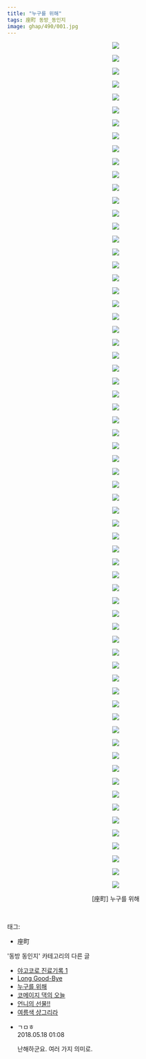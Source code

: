```yaml
---
title: "누구를 위해"
tags: 座町 동방_동인지
image: ghap/490/001.jpg
---
```

<div class="article">
<p style="text-align: center; clear: none; float: none;"><img src="{{ site.nasurl }}/ghap/490/001.jpg"/></p>
<p style="text-align: center; clear: none; float: none;"><img src="{{ site.nasurl }}/ghap/490/002.jpg"/></p>
<p style="text-align: center; clear: none; float: none;"><img src="{{ site.nasurl }}/ghap/490/003.jpg"/></p>
<p style="text-align: center; clear: none; float: none;"><img src="{{ site.nasurl }}/ghap/490/004.jpg"/></p>
<p style="text-align: center; clear: none; float: none;"><img src="{{ site.nasurl }}/ghap/490/005.jpg"/></p>
<p style="text-align: center; clear: none; float: none;"><img src="{{ site.nasurl }}/ghap/490/006.jpg"/></p>
<p style="text-align: center; clear: none; float: none;"><img src="{{ site.nasurl }}/ghap/490/007.jpg"/></p>
<p style="text-align: center; clear: none; float: none;"><img src="{{ site.nasurl }}/ghap/490/008.jpg"/></p>
<p style="text-align: center; clear: none; float: none;"><img src="{{ site.nasurl }}/ghap/490/009.jpg"/></p>
<p style="text-align: center; clear: none; float: none;"><img src="{{ site.nasurl }}/ghap/490/010.jpg"/></p>
<p style="text-align: center; clear: none; float: none;"><img src="{{ site.nasurl }}/ghap/490/011.jpg"/></p>
<p style="text-align: center; clear: none; float: none;"><img src="{{ site.nasurl }}/ghap/490/012.jpg"/></p>
<p style="text-align: center; clear: none; float: none;"><img src="{{ site.nasurl }}/ghap/490/013.jpg"/></p>
<p style="text-align: center; clear: none; float: none;"><img src="{{ site.nasurl }}/ghap/490/014.jpg"/></p>
<p style="text-align: center; clear: none; float: none;"><img src="{{ site.nasurl }}/ghap/490/015.jpg"/></p>
<p style="text-align: center; clear: none; float: none;"><img src="{{ site.nasurl }}/ghap/490/016.jpg"/></p>
<p style="text-align: center; clear: none; float: none;"><img src="{{ site.nasurl }}/ghap/490/017.jpg"/></p>
<p style="text-align: center; clear: none; float: none;"><img src="{{ site.nasurl }}/ghap/490/018.jpg"/></p>
<p style="text-align: center; clear: none; float: none;"><img src="{{ site.nasurl }}/ghap/490/019.jpg"/></p>
<p style="text-align: center; clear: none; float: none;"><img src="{{ site.nasurl }}/ghap/490/020.jpg"/></p>
<p style="text-align: center; clear: none; float: none;"><img src="{{ site.nasurl }}/ghap/490/021.jpg"/></p>
<p style="text-align: center; clear: none; float: none;"><img src="{{ site.nasurl }}/ghap/490/022.jpg"/></p>
<p style="text-align: center; clear: none; float: none;"><img src="{{ site.nasurl }}/ghap/490/023.jpg"/></p>
<p style="text-align: center; clear: none; float: none;"><img src="{{ site.nasurl }}/ghap/490/024.jpg"/></p>
<p style="text-align: center; clear: none; float: none;"><img src="{{ site.nasurl }}/ghap/490/025.jpg"/></p>
<p style="text-align: center; clear: none; float: none;"><img src="{{ site.nasurl }}/ghap/490/026.jpg"/></p>
<p style="text-align: center; clear: none; float: none;"><img src="{{ site.nasurl }}/ghap/490/027.jpg"/></p>
<p style="text-align: center; clear: none; float: none;"><img src="{{ site.nasurl }}/ghap/490/028.jpg"/></p>
<p style="text-align: center; clear: none; float: none;"><img src="{{ site.nasurl }}/ghap/490/029.jpg"/></p>
<p style="text-align: center; clear: none; float: none;"><img src="{{ site.nasurl }}/ghap/490/030.jpg"/></p>
<p style="text-align: center; clear: none; float: none;"><img src="{{ site.nasurl }}/ghap/490/031.jpg"/></p>
<p style="text-align: center; clear: none; float: none;"><img src="{{ site.nasurl }}/ghap/490/032.jpg"/></p>
<p style="text-align: center; clear: none; float: none;"><img src="{{ site.nasurl }}/ghap/490/033.jpg"/></p>
<p style="text-align: center; clear: none; float: none;"><img src="{{ site.nasurl }}/ghap/490/034.jpg"/></p>
<p style="text-align: center; clear: none; float: none;"><img src="{{ site.nasurl }}/ghap/490/035.jpg"/></p>
<p style="text-align: center; clear: none; float: none;"><img src="{{ site.nasurl }}/ghap/490/036.jpg"/></p>
<p style="text-align: center; clear: none; float: none;"><img src="{{ site.nasurl }}/ghap/490/037.jpg"/></p>
<p style="text-align: center; clear: none; float: none;"><img src="{{ site.nasurl }}/ghap/490/038.jpg"/></p>
<p style="text-align: center; clear: none; float: none;"><img src="{{ site.nasurl }}/ghap/490/039.jpg"/></p>
<p style="text-align: center; clear: none; float: none;"><img src="{{ site.nasurl }}/ghap/490/040.jpg"/></p>
<p style="text-align: center; clear: none; float: none;"><img src="{{ site.nasurl }}/ghap/490/041.jpg"/></p>
<p style="text-align: center; clear: none; float: none;"><img src="{{ site.nasurl }}/ghap/490/042.jpg"/></p>
<p style="text-align: center; clear: none; float: none;"><img src="{{ site.nasurl }}/ghap/490/043.jpg"/></p>
<p style="text-align: center; clear: none; float: none;"><img src="{{ site.nasurl }}/ghap/490/044.jpg"/></p>
<p style="text-align: center; clear: none; float: none;"><img src="{{ site.nasurl }}/ghap/490/045.jpg"/></p>
<p style="text-align: center; clear: none; float: none;"><img src="{{ site.nasurl }}/ghap/490/046.jpg"/></p>
<p style="text-align: center; clear: none; float: none;"><img src="{{ site.nasurl }}/ghap/490/047.jpg"/></p>
<p style="text-align: center; clear: none; float: none;"><img src="{{ site.nasurl }}/ghap/490/048.jpg"/></p>
<p style="text-align: center; clear: none; float: none;"><img src="{{ site.nasurl }}/ghap/490/049.jpg"/></p>
<p style="text-align: center; clear: none; float: none;"><img src="{{ site.nasurl }}/ghap/490/050.jpg"/></p>
<p style="text-align: center; clear: none; float: none;"><img src="{{ site.nasurl }}/ghap/490/051.jpg"/></p>
<p style="text-align: center; clear: none; float: none;"><img src="{{ site.nasurl }}/ghap/490/052.jpg"/></p>
<p style="text-align: center; clear: none; float: none;"><img src="{{ site.nasurl }}/ghap/490/053.jpg"/></p>
<p style="text-align: center; clear: none; float: none;"><img src="{{ site.nasurl }}/ghap/490/054.jpg"/></p>
<p style="text-align: center; clear: none; float: none;"><img src="{{ site.nasurl }}/ghap/490/055.jpg"/></p>
<p style="text-align: center; clear: none; float: none;"><img src="{{ site.nasurl }}/ghap/490/056.jpg"/></p>
<p style="text-align: center; clear: none; float: none;"><img src="{{ site.nasurl }}/ghap/490/057.jpg"/></p>
<p style="text-align: center; clear: none; float: none;"><img src="{{ site.nasurl }}/ghap/490/058.jpg"/></p>
<p style="text-align: center; clear: none; float: none;"><img src="{{ site.nasurl }}/ghap/490/059.jpg"/></p>
<p style="text-align: center; clear: none; float: none;"><img src="{{ site.nasurl }}/ghap/490/060.jpg"/></p>
<p style="text-align: center; clear: none; float: none;"><img src="{{ site.nasurl }}/ghap/490/061.jpg"/></p>
<p style="text-align: center; clear: none; float: none;"><img src="{{ site.nasurl }}/ghap/490/062.jpg"/></p>
<p style="text-align: center; clear: none; float: none;"><img src="{{ site.nasurl }}/ghap/490/063.jpg"/></p>
<p style="text-align: center; clear: none; float: none;"><img src="{{ site.nasurl }}/ghap/490/064.jpg"/></p>
<p style="text-align: center; clear: none; float: none;"><img src="{{ site.nasurl }}/ghap/490/065.jpg"/></p>
<p style="text-align: center; clear: none; float: none;"><img src="{{ site.nasurl }}/ghap/490/066.jpg"/></p>
<p style="text-align: center; clear: none; float: none;">[座町] 누구를 위해</p>
<p><br/></p>
</div><div class="tagTrail">
<p>태그: </p>
<ul>
<li>座町</li>
</ul>
</div><div class="another">
<p>'동방 동인지' 카테고리의 다른 글</p>
<ul>
<li><a href="/2016-06-22-ghap_492">야고코로 진료기록 1</a></li>
<li><a href="/2016-06-22-ghap_491">Long Good-Bye</a></li>
<li><a href="/2016-06-22-ghap_490">누구를 위해</a></li>
<li><a href="/2016-06-22-ghap_489">코메이지 댁의 오늘</a></li>
<li><a href="/2016-06-22-ghap_488">언니의 선물!!</a></li>
<li><a href="/2016-06-22-ghap_487">여름색 샹그리라</a></li>
</ul>
</div><div class="cb_module cb_fluid">
<div class="cb_wrt cb_profile">
<div class="comment">
<ul>
<li class="cb_thumb_off" id="comment15258100">
<div class="cb_comment_area">
<div class="cb_info_area">
<div class="cb_section">
<span class="cb_nick_name">ㄱㅁㅎ</span>
</div>
<div class="cb_section">
<span class="cb_date">2018.05.18 01:08 </span>
</div>
</div>
<div class="cb_dsc_comment">
<p class="cb_dsc">
											난해하군요. 여러 가지 의미로.
										</p>
</div>
</div></li>
</ul>
</div>
</div><!-- commentList close -->
</div>